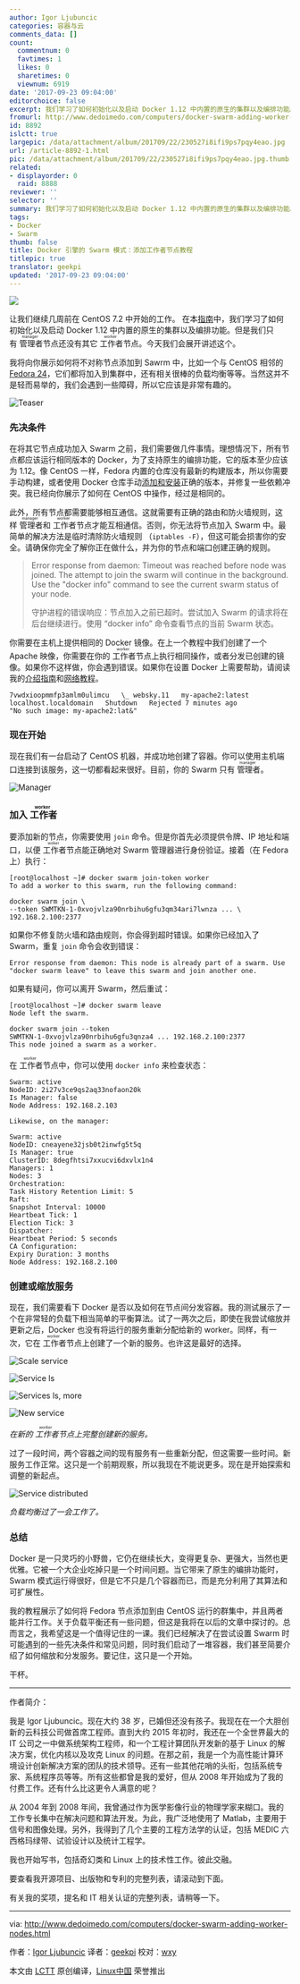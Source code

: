 ```yaml
---
author: Igor Ljubuncic
categories: 容器与云
comments_data: []
count:
  commentnum: 0
  favtimes: 1
  likes: 0
  sharetimes: 0
  viewnum: 6919
date: '2017-09-23 09:04:00'
editorchoice: false
excerpt: 我们学习了如何初始化以及启动 Docker 1.12 中内置的原生的集群以及编排功能。但是我们只有管理者manager节点还没有其它工作者worker节点。今天我们会展开讲述这个。
fromurl: http://www.dedoimedo.com/computers/docker-swarm-adding-worker-nodes.html
id: 8892
islctt: true
largepic: /data/attachment/album/201709/22/230527i8ifi9ps7pqy4eao.jpg
url: /article-8892-1.html
pic: /data/attachment/album/201709/22/230527i8ifi9ps7pqy4eao.jpg.thumb.jpg
related:
- displayorder: 0
  raid: 8888
reviewer: ''
selector: ''
summary: 我们学习了如何初始化以及启动 Docker 1.12 中内置的原生的集群以及编排功能。但是我们只有管理者manager节点还没有其它工作者worker节点。今天我们会展开讲述这个。
tags:
- Docker
- Swarm
thumb: false
title: Docker 引擎的 Swarm 模式：添加工作者节点教程
titlepic: true
translator: geekpi
updated: '2017-09-23 09:04:00'
---
```


![](/data/attachment/album/201709/22/230527i8ifi9ps7pqy4eao.jpg)


让我们继续几周前在 CentOS 7.2 中开始的工作。 在本[指南](/article-8888-1.html)中，我们学习了如何初始化以及启动 Docker 1.12 中内置的原生的集群以及编排功能。但是我们只有<ruby> 管理者 <rp>  （ </rp> <rt>  manager </rt> <rp>  ） </rp></ruby>节点还没有其它<ruby> 工作者 <rp>  （ </rp> <rt>  worker </rt> <rp>  ） </rp></ruby>节点。今天我们会展开讲述这个。


我将向你展示如何将不对称节点添加到 Sawrm 中，比如一个与 CentOS 相邻的 [Fedora 24](http://www.dedoimedo.com/computers/fedora-24-gnome.html)，它们都将加入到集群中，还有相关很棒的负载均衡等等。当然这并不是轻而易举的，我们会遇到一些障碍，所以它应该是非常有趣的。


![Teaser](/data/attachment/album/201709/22/230747y1ob1mogropbbppc.png)


### 先决条件


在将其它节点成功加入 Swarm 之前，我们需要做几件事情。理想情况下，所有节点都应该运行相同版本的 Docker，为了支持原生的编排功能，它的版本至少应该为 1.12。像 CentOS 一样，Fedora 内置的仓库没有最新的构建版本，所以你需要手动构建，或者使用 Docker 仓库手动[添加和安装](http://www.dedoimedo.com/computers/docker-centos-upgrade-latest.html)正确的版本，并修复一些依赖冲突。我已经向你展示了如何在 CentOS 中操作，经过是相同的。


此外，所有节点都需要能够相互通信。这就需要有正确的路由和防火墙规则，这样<ruby> 管理者 <rp>  （ </rp> <rt>  manager </rt> <rp>  ） </rp></ruby>和<ruby> 工作者 <rp>  （ </rp> <rt>  worker </rt> <rp>  ） </rp></ruby>节点才能互相通信。否则，你无法将节点加入 Swarm 中。最简单的解决方法是临时清除防火墙规则 （`iptables -F`），但这可能会损害你的安全。请确保你完全了解你正在做什么，并为你的节点和端口创建正确的规则。



> 
> Error response from daemon: Timeout was reached before node was joined. The attempt to join the swarm will continue in the background. Use the "docker info" command to see the current swarm status of your node.
> 
> 
> 守护进程的错误响应：节点加入之前已超时。尝试加入 Swarm 的请求将在后台继续进行。使用 “docker info” 命令查看节点的当前 Swarm 状态。
> 
> 
> 


你需要在主机上提供相同的 Docker 镜像。在上一个教程中我们创建了一个 Apache 映像，你需要在你的<ruby> 工作者 <rp>  （ </rp> <rt>  worker </rt> <rp>  ） </rp></ruby>节点上执行相同操作，或者分发已创建的镜像。如果你不这样做，你会遇到错误。如果你在设置 Docker 上需要帮助，请阅读我的[介绍指南](http://www.dedoimedo.com/computers/docker-guide.html)和[网络教程](http://www.dedoimedo.com/computers/docker-networking.html)。



```
7vwdxioopmmfp3amlm0ulimcu   \_ websky.11   my-apache2:latest
localhost.localdomain   Shutdown   Rejected 7 minutes ago
"No such image: my-apache2:lat&"

```

### 现在开始


现在我们有一台启动了 CentOS 机器，并成功地创建了容器。你可以使用主机端口连接到该服务，这一切都看起来很好。目前，你的 Swarm 只有<ruby> 管理者 <rp>  （ </rp> <rt>  manager </rt> <rp>  ） </rp></ruby>。


![Manager](/data/attachment/album/201709/22/230749t5pdo5oqxujhp2xu.png)


### 加入<ruby> 工作者 <rp>  （ </rp> <rt>  worker </rt> <rp>  ） </rp></ruby>


要添加新的节点，你需要使用 `join` 命令。但是你首先必须提供令牌、IP 地址和端口，以便<ruby> 工作者 <rp>  （ </rp> <rt>  woker </rt> <rp>  ） </rp></ruby>节点能正确地对 Swarm 管理器进行身份验证。接着（在 Fedora 上）执行：



```
[root@localhost ~]# docker swarm join-token worker
To add a worker to this swarm, run the following command:

docker swarm join \
--token SWMTKN-1-0xvojvlza90nrbihu6gfu3qm34ari7lwnza ... \
192.168.2.100:2377

```

如果你不修复防火墙和路由规则，你会得到超时错误。如果你已经加入了 Swarm，重复 `join` 命令会收到错误：



```
Error response from daemon: This node is already part of a swarm. Use "docker swarm leave" to leave this swarm and join another one.

```

如果有疑问，你可以离开 Swarm，然后重试：



```
[root@localhost ~]# docker swarm leave
Node left the swarm.

docker swarm join --token
SWMTKN-1-0xvojvlza90nrbihu6gfu3qnza4 ... 192.168.2.100:2377
This node joined a swarm as a worker.

```

在<ruby> 工作者 <rp>  （ </rp> <rt>  worker </rt> <rp>  ） </rp></ruby>节点中，你可以使用 `docker info` 来检查状态：



```
Swarm: active
NodeID: 2i27v3ce9qs2aq33nofaon20k
Is Manager: false
Node Address: 192.168.2.103

Likewise, on the manager:

Swarm: active
NodeID: cneayene32jsb0t2inwfg5t5q
Is Manager: true
ClusterID: 8degfhtsi7xxucvi6dxvlx1n4
Managers: 1
Nodes: 3
Orchestration:
Task History Retention Limit: 5
Raft:
Snapshot Interval: 10000
Heartbeat Tick: 1
Election Tick: 3
Dispatcher:
Heartbeat Period: 5 seconds
CA Configuration:
Expiry Duration: 3 months
Node Address: 192.168.2.100

```

### 创建或缩放服务


现在，我们需要看下 Docker 是否以及如何在节点间分发容器。我的测试展示了一个在非常轻的负载下相当简单的平衡算法。试了一两次之后，即使在我尝试缩放并更新之后，Docker 也没有将运行的服务重新分配给新的 worker。同样，有一次，它在<ruby> 工作者 <rp>  （ </rp> <rt>  worker </rt> <rp>  ） </rp></ruby>节点上创建了一个新的服务。也许这是最好的选择。


![Scale service](/data/attachment/album/201709/22/230749xzh844lhhwffgulu.png)


![Service ls](/data/attachment/album/201709/22/230751taappsb49ns96zzp.png)


![Services ls, more](/data/attachment/album/201709/22/230752sds471ju6jixxr6h.png)


![New service](/data/attachment/album/201709/22/230756b1xaoa7njaib48b8.png)


*在新的<ruby> 工作者 <rp>  （ </rp> <rt>  worker </rt> <rp>  ） </rp></ruby>节点上完整创建新的服务。*


过了一段时间，两个容器之间的现有服务有一些重新分配，但这需要一些时间。新服务工作正常。这只是一个前期观察，所以我现在不能说更多。现在是开始探索和调整的新起点。


![Service distributed](/data/attachment/album/201709/22/230759qq0ud506iffnmdm9.png)


*负载均衡过了一会工作了。*


### 总结


Docker 是一只灵巧的小野兽，它仍在继续长大，变得更复杂、更强大，当然也更优雅。它被一个大企业吃掉只是一个时间问题。当它带来了原生的编排功能时，Swarm 模式运行得很好，但是它不只是几个容器而已，而是充分利用了其算法和可扩展性。


我的教程展示了如何将 Fedora 节点添加到由 CentOS 运行的群集中，并且两者能并行工作。关于负载平衡还有一些问题，但这是我将在以后的文章中探讨的。总而言之，我希望这是一个值得记住的一课。我们已经解决了在尝试设置 Swarm 时可能遇到的一些先决条件和常见问题，同时我们启动了一堆容器，我们甚至简要介绍了如何缩放和分发服务。要记住，这只是一个开始。


干杯。




---


作者简介：


我是 Igor Ljubuncic。现在大约 38 岁，已婚但还没有孩子。我现在在一个大胆创新的云科技公司做首席工程师。直到大约 2015 年初时，我还在一个全世界最大的 IT 公司之一中做系统架构工程师，和一个工程计算团队开发新的基于 Linux 的解决方案，优化内核以及攻克 Linux 的问题。在那之前，我是一个为高性能计算环境设计创新解决方案的团队的技术领导。还有一些其他花哨的头衔，包括系统专家、系统程序员等等。所有这些都曾是我的爱好，但从 2008 年开始成为了我的付费工作。还有什么比这更令人满意的呢？


从 2004 年到 2008 年间，我曾通过作为医学影像行业的物理学家来糊口。我的工作专长集中在解决问题和算法开发。为此，我广泛地使用了 Matlab，主要用于信号和图像处理。另外，我得到了几个主要的工程方法学的认证，包括 MEDIC 六西格玛绿带、试验设计以及统计工程学。


我也开始写书，包括奇幻类和 Linux 上的技术性工作。彼此交融。


要查看我开源项目、出版物和专利的完整列表，请滚动到下面。


有关我的奖项，提名和 IT 相关认证的完整列表，请稍等一下。




---


via: <http://www.dedoimedo.com/computers/docker-swarm-adding-worker-nodes.html>


作者：[Igor Ljubuncic](http://www.dedoimedo.com/faq.html) 译者：[geekpi](https://github.com/geekpi) 校对：[wxy](https://github.com/wxy)


本文由 [LCTT](https://github.com/LCTT/TranslateProject) 原创编译，[Linux中国](https://linux.cn/) 荣誉推出